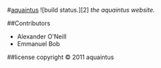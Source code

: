 #[aquaintus][1] ![build status.][2]
*the aquaintus website.*

##Contributors 
* Alexander O'Neill
* Emmanuel Bob

##license
copyright &copy; 2011 aquaintus

[1]: aquaintus.com    "aquaintus"
